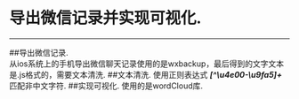 # 导出微信记录并实现可视化. 
---  
##导出微信记录.  
从ios系统上的手机导出微信聊天记录使用的是wxbackup，最后得到的文字文本是.js格式的，需要文本清洗. 
##文本清洗. 
使用正则表达式
***[^\u4e00-\u9fa5]+***
匹配非中文字符. 
##实现可视化. 
使用的是wordCloud库. 
